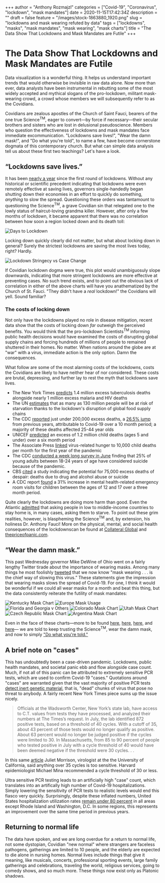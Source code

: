 +++
author = "Anthony Rozmajzl"
categories = ["Covid-19", "Coronavirus", "lockdown", "mask mandates"]
date = 2020-11-15T17:42:34Z
description = ""
draft = false
feature = "/images/stock-1863880_1920.png"
slug = "lockdowns and mask wearing refuted by data"
tags = ["lockdowns", "masks", "mask mandates", "mask wearing", "mask charts"]
title = "The Data Show That Lockdowns and Mask Mandates are Futile"
+++

# The Data Show That Lockdowns and Mask Mandates are Futile

Data visualization is a wonderful thing. It helps us understand important trends that would otherwise be invisible in raw data alone. Now more than ever, data analysts have been instrumental in rebutting some of the most widely accepted and mythical slogans of the pro-lockdown, militant mask-wearing crowd, a crowd whose members we will subsequently refer to as the Covidians. 

Covidians are zealous apostles of the Church of Saint Fauci, bearers of the one true Science<sup>TM</sup>, eager to convert&mdash;by force if necessary&mdash;their secular brothers and sisters who are lost in delusional pseudoscience. Members who question the effectiveness of lockdowns and mask mandates face immediate excommunication. "Lockdowns save lives!", "Wear the damn mask!", and "Do what you're told", to name a few, have become cornerstone dogmata of this contemporary church. But what can simple data analysis tell us about these first two teachings? Let's have a look.

## “Lockdowns save lives.”

It has been [nearly a year](https://www.bbc.com/news/world-52103747) since the first round of lockdowns. Without any historical or scientific precedent indicating that lockdowns were even remotely effective at saving lives, governors single-handedly began shutting down their economies in an effort to quickly do something, *anything* to slow the spread. Questioning these orders was tantamount to questioning the Science<sup>TM</sup>, a grave Covidian sin that relegated one to the lowly status of haircut-loving grandma killer. However, after only a few months of lockdown, it became apparent that there was no correlation between how soon a region locked down and its death toll:

![Days to Lockdown](https://www.aier.org/wp-content/uploads/2020/05/ED-AZ636_Rodger_16U_20200426130615-1-1.jpg)

Locking down quickly clearly did not matter, but what about locking down in general? Surely the strictest lockdowns are saving the most lives today, right? Hardly.

![Lockdown Stringecy vs Case Change](/images/stringency-vs-change.png)

If Covidian lockdown dogma were true, this plot would unambiguosuly slope downwards, indicating that more stringent lockdowns are more effective at preventing cases. No such trend exists, and to point out the obvious lack of correlation in either of the above charts will have you anathematized by the Church of St. Fauci. "They didn't have a *real* lockdown!" the Covidians will yell. Sound familiar? 

### The costs of locking down

Not only have the lockdowns played no role in disease mitigation, recent data show that the costs of locking down *far* outweigh the perceived benefits. You would think that the pro-lockdown Scientists<sup>TM</sup> informing public health decisions would have examined the costs of disrupting global supply chains and forcing hundreds of millions of people to remained shuttered in their homes. No matter. When nations around the globe are at "war" with a virus, immediate action is the only option. Damn the consequences. 

What follow are some of the most alarming costs of the lockdowns, costs the Covidians are likely to have neither hear of nor considered. These costs are brutal, depressing, and further lay to rest the myth that lockdowns save lives.

- The New York Times [predicts](https://www.nytimes.com/2020/08/03/health/coronavirus-tuberculosis-aids-malaria.html) 1.4 million excess tuberculosis deaths alongside nearly 1 million excess malaria and HIV deaths
- The UN [estimates](https://www.washingtonpost.com/world/national-security/un-pandemic-could-push-tens-of-millions-into-chronic-hunger/2020/07/13/0733e34e-c51e-11ea-a825-8722004e4150_story.html) that as many as 130 million people will be at risk of starvation thanks to the lockdown's disruption of global food supply chains
- The CDC [reported](https://www.cdc.gov/mmwr/volumes/69/wr/mm6942e2.htm) just under 200,000 excess deaths, a [26.5% jump](https://www.dailywire.com/news/new-cdc-numbers-show-lockdowns-deadly-toll-on-young-people) from previous years, attributable to Covid-19 over a 10 month period; a majority of these deaths affected 25-44 year olds
- UNICEF [predicted](https://www.unicef.org/press-releases/covid-19-devastates-already-fragile-health-systems-over-6000-additional-children) an excess of 1.2 million child deaths (ages 5 and under) over a six month period
- The Associate Press [linked](https://apnews.com/article/lifestyle-ap-top-news-understanding-the-outbreak-hunger-international-news-5cbee9693c52728a3808f4e7b4965cbd) virus-related hunger to 10,000 child deaths per month for the first year of the pandemic
- The CDC [conducted a week long survey in June](https://www.forbes.com/sites/jackkelly/2020/08/18/the-pandemic-has-caused-an-increase-in-anxiety-stress-depression-and-suicides/?sh=23f44a175863) finding that 25% of young adults between 18-24 years of age have considered suicide because of the pandemic.
- CBS [cited](https://www.cbsnews.com/news/coronavirus-deaths-suicides-drugs-alcohol-pandemic-75000/) a study indicating the potential for 75,000 excess deaths of despair: deaths due to drug and alcohol abuse or suicide
- A CDC report [found](https://thehill.com/policy/healthcare/525797-cdc-pediatric-visits-to-emergency-rooms-for-mental-health-problems?amp&__twitter_impression=true) a 31% increase in mental health-related emergency room visits for children between the ages of 12 and 17 over a three month period.

Quite clearly the lockdowns are doing more harm than good. Even the Atlantic [admitted](https://www.theatlantic.com/international/archive/2020/08/coronavirus-pandemic-developing-world/614578/) that asking people in low to middle-income countries to stay home is, in many cases, asking them to starve. To point out these grim realities, however, is blaspheming the Science<sup>TM</sup> and, by extension, his holiness Dr. Anthony Fauci! More on the physical, mental, and social health consequences of the lockdownscan be found at [Collateral Global](https://collateralglobal.org) and [thepriceofpanic.com](http://thepriceofpanic.com).

## “Wear the damn mask.”

This past Wednesday governor Mike DeWine of Ohio went on a fairly lengthy Twitter tirade about the importance of wearing masks. Among many things he most foolishly [tweeted](https://twitter.com/GovMikeDeWine/status/1326657870667128841?s=20) that we now know "mask wearing . . . is the chief way of slowing this virus.” These statements give the impression that wearing masks slows the spread of Covid-19. For one, I think it would be wonderful if we could all wear masks for a month and beat this thing, but the data consistently reiterate the futility of mask mandates:

![Kentucky Mask Chart](https://rationalground.com/wp-content/uploads/2020/10/10-9-Kentucky-Cases-2048x1476.png)
![Europe Mask Usage](/images/Europe-Mask-Usage.png)
![Florida and Georgia v Others](https://pbs.twimg.com/media/Emz1SqjUYAAC9tZ?format=jpg&name=large)
![Colorado Mask Chart](/images/colorado-mask-chart.png)
![Utah Mask Chart](/images/utah-mask-chart.png)
![Czech Republic Mask Chart](https://rationalground.com/wp-content/uploads/2020/10/10-17-Czech-vs-Sweden-2048x1384.png)
![Argentina Mask Chart](https://rationalground.com/wp-content/uploads/2020/10/10-14-Argentina-Cases-2048x1503.png)

Even in the face of these charts&mdash;more to be found [here](https://rationalground.com/mask-charts/), [here](https://rationalground.com/more-mask-charts/), [here](https://pjmedia.com/news-and-politics/matt-margolis/2020/10/06/do-masks-really-work-heres-what-the-charts-tell-us-n1009481), and [here](https://twitter.com/ianmSC/media)&mdash; we are told to keep trusting the Science<sup>TM</sup>, wear the damn mask, and now to simply ["Do what you're told."](https://twitter.com/deaceproducer/status/1327256913248198661?s=21)

## A brief note on "cases"

This has undoubtedly been a case-driven pandemic. Lockdowns, public health mandates, and societal panic ebb and flow alongside case count. Much, if not all of this panic can be attributed to extremely sensitive PCR tests, which are used to confirm Covid-19 "cases." Quotations around "cases" are warranted given that the vast majority of positive PCR tests [detect inert genetic material](https://redstate.com/michael_thau/2020/09/03/ny-times-up-to-90-whove-tested-covid-positive-wrongly-diagnosed-truth-a-whole-lot-worse-pt-2-n253328), that is, "dead" chunks of virus that pose no threat to anybody. A fairly recent New York Times piece sums up the issue nicely.

>Officials at the Wadsworth Center, New York’s state lab, have access to C.T. values from tests they have processed, and analyzed their numbers at The Times’s request. In July, the lab identified 872 positive tests, based on a threshold of 40 cycles. With a cutoff of 35, about 43 percent of those tests would no longer qualify as positive. About 63 percent would no longer be judged positive if the cycles were limited to 30. In Massachusetts, from 85 to 90 percent of people who tested positive in July with a cycle threshold of 40 would have been deemed negative if the threshold were 30 cycles. . .

In this same [article](https://www.nytimes.com/2020/08/29/health/coronavirus-testing.html) Juliet Morrison, virologist at the the University of California, said anything over 35 cycles is too sensitive. Harvard epidemiologist Michael Mina recommended a cycle threshold of 30 or less.

Ultra sensitive PCR testing leads to an artificially high "case" count, which translates into an artifically high number of Covid-19 hospitalizations. Simply lowering the sensitivity of PCR tests to realistic levels would end this fiasco very quickly. Surprisingly, despite these inflated numbers, United States hospitalization utilization rates [remain under 80 percent](https://twitter.com/SWAtlasHoover/status/1327828349641773058?s=20) in all areas except Rhode Island and Washington, D.C. In some regions, this represents an improvement over the same time period in previous years. 

## Returning to normal life

The data have spoken, and we are long overdue for a return to normal life, not some dystopian, Covidian "new normal" where strangers are faceless pathogens, gatherings are limited to 10 people, and the elderly are expected to die alone in nursing homes. Normal lives include things that give it meaning, like musicals, concerts, professional sporting events, large family gatherings and celebrations, traveling the world, religious services, going to comedy shows, and so much more. These things now exist only as Platonic shadows.
